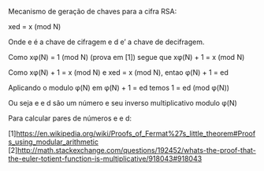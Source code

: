 Mecanismo de geração de chaves para a cifra RSA:

xed = x (mod N)

Onde e é a chave de cifragem e d e’ a chave de decifragem.

Como xφ(N) = 1 (mod N)  (prova em [1]) segue que xφ(N) + 1 = x (mod N) 

Como xφ(N) + 1 = x (mod N) e xed = x (mod N), entao φ(N) + 1 = ed


Aplicando o modulo φ(N) em φ(N) + 1 = ed temos 1 = ed (mod φ(N)) 

Ou seja e e d são um número e seu inverso multiplicativo modulo φ(N)

Para calcular pares de números e e d:

[1]https://en.wikipedia.org/wiki/Proofs_of_Fermat%27s_little_theorem#Proofs_using_modular_arithmetic
[2]http://math.stackexchange.com/questions/192452/whats-the-proof-that-the-euler-totient-function-is-multiplicative/918043#918043
